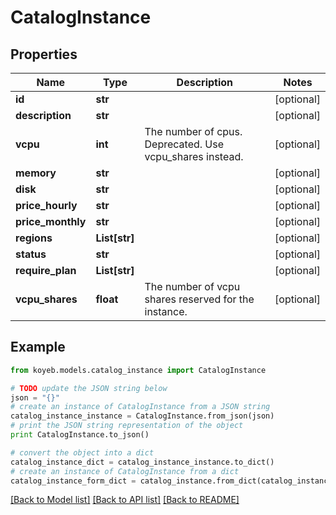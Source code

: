 # CatalogInstance


## Properties
Name | Type | Description | Notes
------------ | ------------- | ------------- | -------------
**id** | **str** |  | [optional] 
**description** | **str** |  | [optional] 
**vcpu** | **int** | The number of cpus. Deprecated. Use vcpu_shares instead. | [optional] 
**memory** | **str** |  | [optional] 
**disk** | **str** |  | [optional] 
**price_hourly** | **str** |  | [optional] 
**price_monthly** | **str** |  | [optional] 
**regions** | **List[str]** |  | [optional] 
**status** | **str** |  | [optional] 
**require_plan** | **List[str]** |  | [optional] 
**vcpu_shares** | **float** | The number of vcpu shares reserved for the instance. | [optional] 

## Example

```python
from koyeb.models.catalog_instance import CatalogInstance

# TODO update the JSON string below
json = "{}"
# create an instance of CatalogInstance from a JSON string
catalog_instance_instance = CatalogInstance.from_json(json)
# print the JSON string representation of the object
print CatalogInstance.to_json()

# convert the object into a dict
catalog_instance_dict = catalog_instance_instance.to_dict()
# create an instance of CatalogInstance from a dict
catalog_instance_form_dict = catalog_instance.from_dict(catalog_instance_dict)
```
[[Back to Model list]](../README.md#documentation-for-models) [[Back to API list]](../README.md#documentation-for-api-endpoints) [[Back to README]](../README.md)


